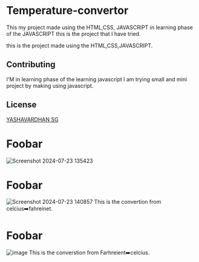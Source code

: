 # Temperature-convertor
This my  project  made using the HTML,CSS, JAVASCRIPT in learning phase of the JAVASCRIPT this is the project that I have tried. 



this is the project made using the HTML,CSS,JAVASCRIPT.

## Contributing
I'M in learning phase of the learning javascript I am trying small and mini project by making using javascript.

## License

[YASHAVARDHAN SG](https://www.linkedin.com/in/yashavardhan-sg-781594213/)

# Foobar
![Screenshot 2024-07-23 135423](https://github.com/user-attachments/assets/5242f646-80bb-415e-a4aa-ad01316c5fe8)

# Foobar
![Screenshot 2024-07-23 140857](https://github.com/user-attachments/assets/c03c2a83-c9e9-44f6-94db-9030a5f29ed5)
This is the convertion from celcius➡️fahreinet.
# Foobar
![image](https://github.com/user-attachments/assets/b003ed33-c63f-4ffa-b02c-4694051a6ab6)
This is the converstion from Farhreient➡️celcius.
